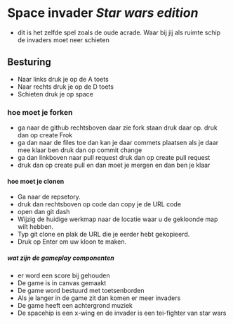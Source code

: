 # Space invader *Star wars edition*
* dit is het zelfde spel zoals de oude acrade. Waar bij jij als ruimte schip de invaders moet neer schieten
## Besturing 
* Naar links druk je op de A toets
* Naar rechts druk je op de D toets
* Schieten druk je op space 
### hoe moet je forken
* ga naar de github rechtsboven  daar zie fork staan druk daar op. druk dan op create Frok
* ga dan naar de files toe dan kan je daar commets plaatsen als je daar mee klaar ben druk dan op commit change 
* ga dan linkboven naar pull request druk dan op create pull request
* druk dan op create pull en dan moet je mergen en dan ben je klaar
#### hoe moet je clonen
* Ga naar de repsetory.
* druk dan rechtsboven op code dan copy je de URL code 
* open dan git dash
* Wijzig de huidige werkmap naar de locatie waar u de gekloonde map wilt hebben.
* Typ git clone en plak de URL die je eerder hebt gekopieerd.
* Druk op Enter om uw kloon te maken.
##### wat zijn de gameplay componenten
* er word een score bij gehouden
* De game is in canvas gemaakt 
* De game word bestuurd met toetsenborden
* Als je langer in de game zit dan komen er meer invaders
* De game heeft een achtergrond muziek
* De spacehip is een x-wing en de invader is een tei-fighter van star wars
